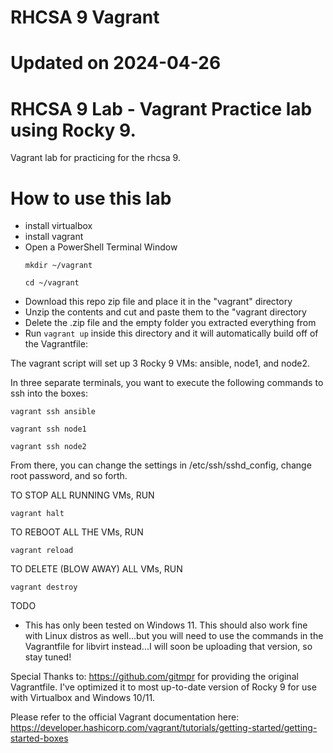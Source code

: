 # RHCSA 9 Vagrant
# Updated on 2024-04-26
# RHCSA 9 Lab - Vagrant Practice lab using Rocky 9.

Vagrant lab for practicing for the rhcsa 9. 

# How to use this lab
- install virtualbox
- install vagrant
- Open a PowerShell Terminal Window
  ```
  mkdir ~/vagrant
  ```
  ```
  cd ~/vagrant
  ```
- Download this repo zip file and place it in the "vagrant" directory
- Unzip the contents and cut and paste them to the "vagrant directory
- Delete the .zip file and the empty folder you extracted everything from
- Run ```vagrant up``` inside this directory and it will automatically build off of the Vagrantfile:
    
The vagrant script will set up 3 Rocky 9 VMs: ansible, node1, and node2. 

In three separate terminals, you want to execute the following commands to ssh into the boxes:

```
vagrant ssh ansible
```

```
vagrant ssh node1
```

```
vagrant ssh node2
```

From there, you can change the settings in /etc/ssh/sshd_config, change root password, and so forth.

TO STOP ALL RUNNING VMs, RUN
```
vagrant halt
```
TO REBOOT ALL THE VMs, RUN
```
vagrant reload
```
TO DELETE (BLOW AWAY) ALL VMs, RUN
```
vagrant destroy
```

TODO
- This has only been tested on Windows 11. This should also work fine with Linux distros as well...but you will need to use the commands in the Vagrantfile for libvirt instead...I will soon be uploading that version, so stay tuned!


Special Thanks to: https://github.com/gitmpr for providing the original Vagrantfile.  I've optimized it to most up-to-date version of Rocky 9 for use with Virtualbox and Windows 10/11.

Please refer to the official Vagrant documentation here: https://developer.hashicorp.com/vagrant/tutorials/getting-started/getting-started-boxes
